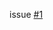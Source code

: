 <p>issue <a class="issue-link js-issue-link" data-error-text="Failed to load title" data-id="672746221" data-permission-text="Title is private" data-url="https://github.com/metztest/test-theme/issues/1" data-hovercard-type="issue" data-hovercard-url="/metztest/test-theme/issues/1/hovercard" href="https://github.com/metztest/test-theme/issues/1">#1</a></p>

